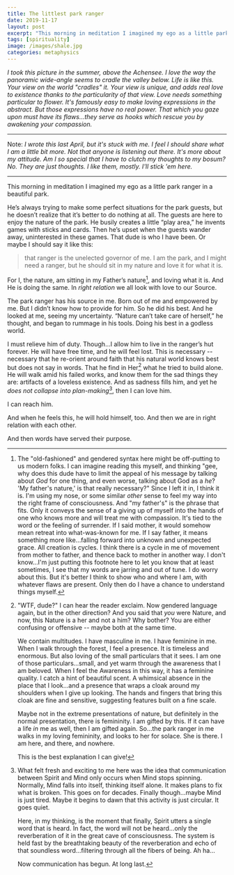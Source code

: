 ```yaml
---
title: The littlest park ranger
date: 2019-11-17
layout: post
excerpt: "This morning in meditation I imagined my ego as a little park ranger in a beautiful park..."
tags: [spirituality]
image: /images/shale.jpg
categories: metaphysics
---
```


*I took this picture in the summer, above the Achensee. I love the way the panoramic
wide-angle seems to cradle the valley below. Life is like this. Your view on
the world "cradles" it. Your view is unique, and adds real love to existence
thanks to the particularity of that view. Love needs something particular to
flower. It's famously easy to make loving expressions in the abstract.
But those expressions have no real power. That which you gaze upon must have
its flaws...they serve as hooks which rescue you by awakening your compassion.*

----

Note: *I wrote this last April, but it's stuck with me. I feel I should share what I am
a little bit more. Not that anyone is listening out there. It's more about
my attitude. Am I so special that I have to clutch my thoughts to my bosum?
No. They are just thoughts. I like them, mostly. I'll stick 'em here.*

----

This morning in meditation I imagined my ego as a little park ranger in a
beautiful park.

He’s always trying to make some perfect situations for the park guests, but he
doesn’t realize that it’s better to do nothing at all. The guests are here to
enjoy the nature of the park. He busily creates a little “play area,” he
invents games with sticks and cards. Then he’s upset when the guests wander
away, uninterested in these games. That dude is who I have been. Or maybe I
should say it like this:

> that ranger is the unelected governor of me. I am the
> park, and I might need a ranger, but he should sit in my nature and love it for
> what it is.

For I, the nature, am sitting in my Father’s nature[^1], and loving what it is. And
He is doing the same. In *right relation* we all look with love to our Source.

The park ranger has his source in me. Born out of me and empowered by me. But I
didn’t know how to provide for him. So he did his best. And he looked at me,
seeing my uncertainty. “Nature can’t take care of herself,” he thought, and
began to rummage in his tools. Doing his best in a godless world.

I must relieve him of duty. Though...I allow him to live in the ranger’s hut
forever. He will have free time, and he will feel lost. This is necessary --
necessary that he re-orient around faith that his natural world knows best but
does not say in words. That
he find in Her[^2] what he tried to build alone. He will walk amid his failed
works, and know them for the sad things they are: artifacts of a loveless
existence. And as sadness fills him, and yet he *does not collapse into
plan-making*[^3], then I can love him.

I can reach him.

And when he feels this, he will hold himself, too. And then we are in right
relation with each other.

And then words have served their purpose.

[^1]:
    The "old-fashioned" and gendered syntax here might be off-putting to us
    modern folks. I can imagine reading this myself, and thinking "gee, why does
    this dude have to limit the appeal of his message by talking about *God* for
    one thing, and even worse, talking about God as a *he*? 'My father's nature,'
    is that really necessary?" Since I left it in, I think it is. I'm using my
    nose, or some similar *other* sense to feel my way into the right frame of
    consciousness. And "my father's" is the phrase that fits. Only it conveys
    the sense of a giving up of myself into the hands of one who knows more and
    will treat me with compassion. It's tied to the word or the feeling of
    surrender. If I said mother, it would somehow mean retreat into what-was-known
    for me. If I say father, it means something more like...falling forward into
    unknown and unexpected grace. All creation is cycles. I think there is a cycle
    in me of movement from mother to father, and thence back to mother in another
    way. I don't know...I'm just putting this footnote here to let you know that
    at least sometimes, I see that my words are jarring and out of tune. I do
    worry about this. But it's better I think to show who and where I am, with
    whatever flaws are present. Only then do I have a chance to understand things
    myself.

[^2]:
    "WTF, dude?" I can hear the reader exclaim. Now gendered language again, but in
    the other direction? And you said that *you* were Nature, and now, this Nature is
    a her and not a him? Why bother? You are either confusing or offensive -- maybe
    both at the same time.
     
    We contain multitudes. I have masculine in me. I have feminine in me. When I walk
    through the forest, I feel a presence. It is timeless and enormous. But also
    loving of the small particulars that it sees. I am one of those particulars...small,
    and yet warm through the awareness that I am beloved. When I feel the Awareness in
    this way, it has a feminine quality. I catch a hint of beautiful scent. A whimsical
    absence in the place that I look...and a presence that wraps a cloak around my
    shoulders when I give up looking. The hands and fingers that bring this cloak are
    fine and sensitive, suggesting features built on a fine scale.
     
    Maybe not in the extreme presentations of nature, but definitely in the normal
    presentation, there is femininity. I am gifted by this. If it can have a life *in*
    me as well, then I am gifted again. So...the park ranger in me walks in my
    loving femininity, and looks to her for solace. She is there. I am here, and there,
    and nowhere.
     
    This is the best explanation I can give!

[^3]:
    What felt fresh and exciting to me here was the idea that communication between Spirit
    and Mind only occurs when Mind stops spinning. Normally, Mind falls into itself, thinking
    itself alone. It makes plans to fix what is broken. This goes on for decades. Finally
    though...maybe Mind is just tired. Maybe it begins to dawn that this activity is just
    circular. It goes quiet.

    Here, in my thinking, is the moment that finally, Spirit utters a single word that is heard.
    In fact, the word will not be heard...only the reverberation of it in the great cave of
    consciousness. The system is held fast by the breathtaking beauty of the reverberation and
    echo of that soundless word...filtering through all the fibers of being. Ah ha...
     
    Now communication has begun. At long last.
